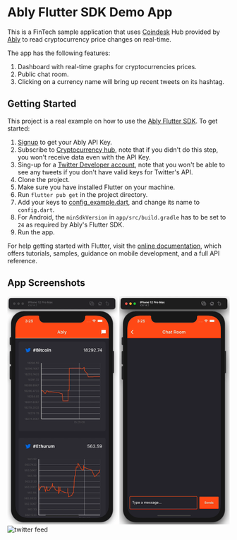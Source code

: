 # Ably Flutter SDK Demo App

This is a FinTech sample application that uses [Coindesk](https://www.ably.io/hub/ably-coindesk/bitcoin) Hub provided by [Ably](https://www.ably.io) to read cryptocurrency price changes on real-time.

The app has the following features:
1. Dashboard with real-time graphs for cryptocurrencies prices.
2. Public chat room.
3. Clicking on a currency name will bring up recent tweets on its hashtag.

## Getting Started

This project is a real example on how to use the [Ably Flutter SDK](https://pub.dev/packages/ably_flutter_plugin). To get started:
1. [Signup](https://www.ably.io) to get your Ably API Key.
2. Subscribe to [Cryptocurrency hub](https://www.ably.io/hub/ably-coindesk/crypto-pricing), note that if you didn't do this step, you won't receive data even with the API Key.
3. Sing-up for a [Twitter Developer account](https://developer.twitter.com), note that you won't be able to see any tweets if you don't have valid keys for Twitter's API.
4. Clone the project.
5. Make sure you have installed Flutter on your machine.
6. Run `flutter pub get` in the project directory.
7. Add your keys to [config_example.dart](lib/config_example.dart), and change its name to `config.dart`.
8. For Android, the `minSdkVersion`  in `app/src/build.gradle` has to be set to `24` as required by Ably's Flutter SDK.
9. Run the app.


For help getting started with Flutter, visit the
[online documentation](https://flutter.dev/docs), which offers tutorials,
samples, guidance on mobile development, and a full API reference.

## App Screenshots
<img src="preview_images/dashboard.gif"  width="250" alt="realtime dashboard"> <img src="preview_images/chat.gif"  width="250" alt="public chat room"> <img src="preview_images/twitter.gif"  width="250" alt="twitter feed">

